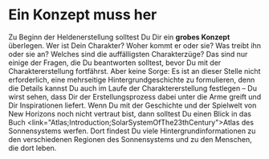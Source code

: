 # Ein Konzept muss her

Zu Beginn der Heldenerstellung solltest Du Dir ein **grobes Konzept** überlegen. Wer ist Dein Charakter? Woher kommt er oder sie? Was treibt ihn oder sie an? Welches sind die auffälligsten Charakterzüge? Das sind nur einige der Fragen, die Du beantworten solltest, bevor Du mit der Charaktererstellung fortfährst. Aber keine Sorge: Es ist an dieser Stelle nicht erforderlich, eine mehrseitige Hintergrundgeschichte zu formulieren, denn die Details kannst Du auch im Laufe der Charaktererstellung festlegen – Du wirst sehen, dass Dir der Erstellungsprozess dabei unter die Arme greift und Dir Inspirationen liefert.
Wenn Du mit der <hl>Geschichte und der Spielwelt von New Horizons</hl> noch nicht vertraut bist, dann solltest Du einen Blick in das Buch <link="Atlas;Introduction;SolarSystemOfThe23thCentury">Atlas des Sonnensystems</link> werfen. Dort findest Du viele Hintergrundinformationen zu den verschiedenen Regionen des Sonnensystems und zu den Menschen, die dort leben.
